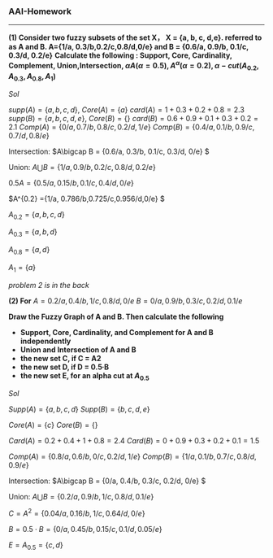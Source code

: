 ### AAI-Homework

---

**(1) Consider two fuzzy subsets of the set X， X = {a, b, c, d,e}. referred to as A and B.                             A={1/a, 0.3/b,0.2/c,0.8/d,0/e} and                                                                                                                                                B = {0.6/a, 0.9/b, 0.1/c, 0.3/d, 0.2/e}**
**Calculate the following : Support, Core, Cardinality, Complement, Union,Intersection, $\alpha A (\alpha =0.5), A^\alpha (\alpha =0.2), \alpha-cut (A_{0.2}, A_{0.3}, A_{0.8}, A_{1})$**

*Sol* 

$supp(A)  = \{a, b, c, d\}$,     $Core(A) = \{a\}$      $card(A) = 1+0.3+0.2+0.8=2.3$ 
$supp(B)  = \{a, b, c, d, e\}$, $Core(B) = \{\}$        $card(B) = 0.6+0.9+0.1+0.3+0.2 = 2.1$
$Comp(A) = \{0/a, 0.7/b, 0.8/c, 0.2/d, 1/e\}$   $Comp(B) = \{0.4/a, 0.1/b, 0.9/c, 0.7/d, 0.8/e\}$

Intersection: $A\bigcap B = \{0.6/a, 0.3/b, 0.1/c, 0.3/d, 0/e\} $

Union: $A\bigcup B = \{1/a,0.9/b,0.2/c,0.8/d,0.2/e\}$

$0.5A = \{ 0.5/a, 0.15/b,0.1/c,0.4/d,0/e\}$ 

$A^{0.2} =\{1/a, 0.786/b,0.725/c,0.956/d,0/e\} $

$A_{0.2} = \{a,b,c,d\}$

$A_{0.3} = \{a,b,d\}$

$A_{0.8} = \{a,d\}$

$A_{1} = \{a\}$



*problem 2 is in the back*

<div style="page-break-before: always;"> </div>

**(2) For**   $A = {0.2/a, 0.4/b, 1/c, 0.8/d, 0/e}$       $B = {0/a, 0.9/b, 0.3/c, 0.2/d, 0.1/e}$

**Draw the Fuzzy Graph of A and B. Then calculate the following**

- **Support, Core, Cardinality, and Complement for A and B independently**
- **Union and Intersection of A and B**
- **the new set C, if C = A2**
- **the new set D, if D = 0.5∙B**
- **the new set E, for an alpha cut at $A_{0.5}$**

*Sol*

$Supp(A) = \{a,b,c,d\}$  $Supp(B) = \{b,c,d,e\}$

$Core(A) = \{c\}$  $Core(B) = \{\}$

$Card(A) = 0.2+0.4+1+0.8=2.4$  $Card(B) = 0+0.9+0.3+0.2+0.1=1.5$

$Comp(A) = \{0.8/a,0.6/b,0/c,0.2/d,1/e\}$  $Comp(B) = \{1/a,0.1/b,0.7/c,0.8/d,0.9/e\}$

Intersection: $A\bigcap B = \{0/a, 0.4/b, 0.3/c, 0.2/d, 0/e\} $

Union: $A\bigcup B = \{0.2/a,0.9/b,1/c,0.8/d,0.1/e\}$

$C = A^2= \{0.04/a,0.16/b,1/c,0.64/d,0/e\}​$

$B = 0.5\cdot B= \{0/a,0.45/b,0.15/c,0.1/d,0.05/e\}$

$E = A_{0.5}= \{c,d\}$



